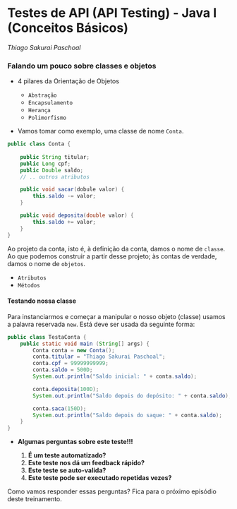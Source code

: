 # **Testes de API (API Testing) - Java I (Conceitos Básicos)**

*Thiago Sakurai Paschoal*

<h3 id="oo">
    <strong>Falando um pouco sobre classes e objetos</strong>
</h3>

- 4 pilares da Orientação de Objetos

    - `Abstração`
    - `Encapsulamento`
    - `Herança`
    - `Polimorfismo`

- Vamos tomar como exemplo, uma classe de nome `Conta`.

```java
public class Conta {
    
    public String titular;
    public Long cpf;
    public Double saldo;
    // .. outros atributos

    public void sacar(dobule valor) {
        this.saldo -= valor;
    }

    public void deposita(double valor) {
        this.saldo += valor;
    }
}
```

Ao projeto da conta, isto é, à definição da conta, damos o nome de `classe`. Ao que podemos construir a partir desse projeto; às contas de verdade, damos o nome de `objetos`.

- `Atributos`
- `Métodos`

#### Testando nossa classe

Para instanciarmos e começar a manipular o nosso objeto (classe) usamos a palavra reservada `new`. Está deve ser usada da seguinte forma:

```java
public class TestaConta {
    public static void main (String[] args) {
        Conta conta = new Conta();
        conta.titular = "Thiago Sakurai Paschoal";
        conta.cpf = 99999999999;
        conta.saldo = 500D;
        System.out.println("Saldo inicial: " + conta.saldo);

        conta.deposita(100D);
        System.out.println("Saldo depois do depósito: " + conta.saldo);

        conta.saca(150D);
        System.out.println("Saldo depois do saque: " + conta.saldo);
    }
}
```

- **Algumas perguntas sobre este teste!!!**

    1. **É um teste automatizado?**
    2. **Este teste nos dá um feedback rápido?**
    3. **Este teste se auto-valida?**
    4. **Este teste pode ser executado repetidas vezes?**

Como vamos responder essas perguntas? Fica para o próximo episódio deste treinamento.
